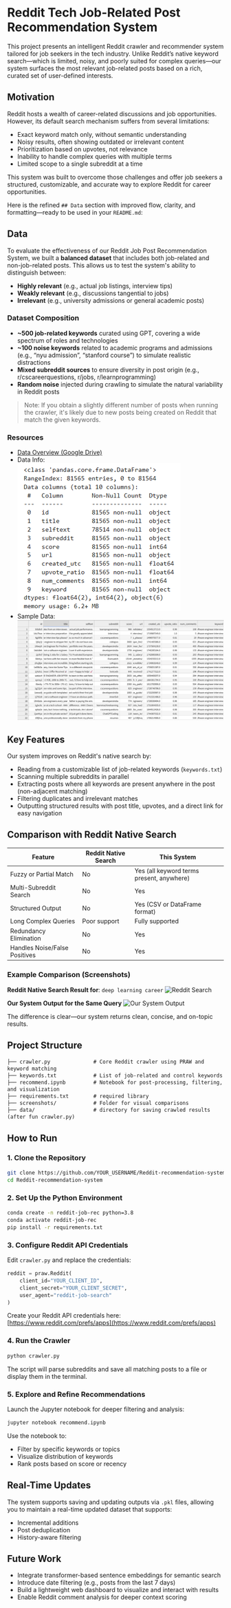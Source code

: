 # Reddit Tech Job-Related Post Recommendation System

This project presents an intelligent Reddit crawler and recommender system tailored for job seekers in the tech industry. Unlike Reddit’s native keyword search—which is limited, noisy, and poorly suited for complex queries—our system surfaces the most relevant job-related posts based on a rich, curated set of user-defined interests.

## Motivation

Reddit hosts a wealth of career-related discussions and job opportunities. However, its default search mechanism suffers from several limitations:

* Exact keyword match only, without semantic understanding
* Noisy results, often showing outdated or irrelevant content
* Prioritization based on upvotes, not relevance
* Inability to handle complex queries with multiple terms
* Limited scope to a single subreddit at a time

This system was built to overcome those challenges and offer job seekers a structured, customizable, and accurate way to explore Reddit for career opportunities.

Here is the refined `## Data` section with improved flow, clarity, and formatting—ready to be used in your `README.md`:

## Data

To evaluate the effectiveness of our Reddit Job Post Recommendation System, we built a **balanced dataset** that includes both job-related and non-job-related posts. This allows us to test the system's ability to distinguish between:

* **Highly relevant** (e.g., actual job listings, interview tips)
* **Weakly relevant** (e.g., discussions tangential to jobs)
* **Irrelevant** (e.g., university admissions or general academic posts)

### Dataset Composition

* **\~500 job-related keywords** curated using GPT, covering a wide spectrum of roles and technologies
* **\~100 noise keywords** related to academic programs and admissions (e.g., “nyu admission”, “stanford course”) to simulate realistic distractions
* **Mixed subreddit sources** to ensure diversity in post origin (e.g., r/cscareerquestions, r/jobs, r/learnprogramming)
* **Random noise** injected during crawling to simulate the natural variability in Reddit posts

> Note: If you obtain a slightly different number of posts when running the crawler, it's likely due to new posts being created on Reddit that match the given keywords.

### Resources

* [Data Overview (Google Drive)](https://drive.google.com/file/d/19-L9uokhJ72hHRwOqGjXF28cygm3ZcYa/view)
* Data Info:                                           
      ![Data Info](./screenshots/data_info.jpg)
* Sample Data: 
      ![Sample Data](./screenshots/sample_data.jpg)

## Key Features

Our system improves on Reddit's native search by:

* Reading from a customizable list of job-related keywords (`keywords.txt`)
* Scanning multiple subreddits in parallel
* Extracting posts where all keywords are present anywhere in the post (non-adjacent matching)
* Filtering duplicates and irrelevant matches
* Outputting structured results with post title, upvotes, and a direct link for easy navigation

## Comparison with Reddit Native Search

| Feature                       | Reddit Native Search | This System                               |
| ----------------------------- | -------------------- | ----------------------------------------- |
| Fuzzy or Partial Match        | No                   | Yes (all keyword terms present, anywhere) |
| Multi-Subreddit Search        | No                   | Yes                                       |
| Structured Output             | No                   | Yes (CSV or DataFrame format)             |
| Long Complex Queries          | Poor support         | Fully supported                           |
| Redundancy Elimination        | No                   | Yes                                       |
| Handles Noise/False Positives | No                   | Yes                                       |

### Example Comparison (Screenshots)

**Reddit Native Search Result for**: `deep learning career`
![Reddit Search](./screenshots/reddit_native.png)

**Our System Output for the Same Query**
![Our System Output](./screenshots/our_system_output.png)

The difference is clear—our system returns clean, concise, and on-topic results.

## Project Structure

```
├── crawler.py              # Core Reddit crawler using PRAW and keyword matching
├── keywords.txt            # List of job-related and control keywords
├── recommend.ipynb         # Notebook for post-processing, filtering, and visualization
├── requirements.txt        # required library
├── screenshots/            # Folder for visual comparisons
├── data/                   # directory for saving crawled results (after fun crawler.py)
```

## How to Run

### 1. Clone the Repository

```bash
git clone https://github.com/YOUR_USERNAME/Reddit-recommendation-system.git
cd Reddit-recommendation-system
```

### 2. Set Up the Python Environment

```bash
conda create -n reddit-job-rec python=3.8
conda activate reddit-job-rec
pip install -r requirements.txt
```

### 3. Configure Reddit API Credentials

Edit `crawler.py` and replace the credentials:

```python
reddit = praw.Reddit(
    client_id="YOUR_CLIENT_ID",
    client_secret="YOUR_CLIENT_SECRET",
    user_agent="reddit-job-search"
)
```

Create your Reddit API credentials here: [https://www.reddit.com/prefs/apps](https://www.reddit.com/prefs/apps)

### 4. Run the Crawler

```bash
python crawler.py
```

The script will parse subreddits and save all matching posts to a file or display them in the terminal.

### 5. Explore and Refine Recommendations

Launch the Jupyter notebook for deeper filtering and analysis:

```bash
jupyter notebook recommend.ipynb
```

Use the notebook to:

* Filter by specific keywords or topics
* Visualize distribution of keywords
* Rank posts based on score or recency

## Real-Time Updates

The system supports saving and updating outputs via `.pkl` files, allowing you to maintain a real-time updated dataset that supports:

* Incremental additions
* Post deduplication
* History-aware filtering

## Future Work

* Integrate transformer-based sentence embeddings for semantic search
* Introduce date filtering (e.g., posts from the last 7 days)
* Build a lightweight web dashboard to visualize and interact with results
* Enable Reddit comment analysis for deeper context scoring

